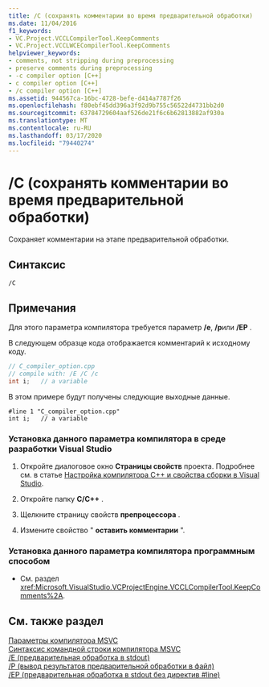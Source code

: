 ```yaml
---
title: /C (сохранять комментарии во время предварительной обработки)
ms.date: 11/04/2016
f1_keywords:
- VC.Project.VCCLCompilerTool.KeepComments
- VC.Project.VCCLWCECompilerTool.KeepComments
helpviewer_keywords:
- comments, not stripping during preprocessing
- preserve comments during preprocessing
- -c compiler option [C++]
- c compiler option [C++]
- /c compiler option [C++]
ms.assetid: 944567ca-16bc-4728-befe-d414a7787f26
ms.openlocfilehash: f80ebf45dd396a3f92d9b755c56522d4731bb2d0
ms.sourcegitcommit: 63784729604aaf526de21f6c6b62813882af930a
ms.translationtype: MT
ms.contentlocale: ru-RU
ms.lasthandoff: 03/17/2020
ms.locfileid: "79440274"
---
```

# <a name="c-preserve-comments-during-preprocessing"></a>/C (сохранять комментарии во время предварительной обработки)

Сохраняет комментарии на этапе предварительной обработки.

## <a name="syntax"></a>Синтаксис

```
/C
```

## <a name="remarks"></a>Примечания

Для этого параметра компилятора требуется параметр **/e**, **/p**или **/EP** .

В следующем образце кода отображается комментарий к исходному коду.

```cpp
// C_compiler_option.cpp
// compile with: /E /C /c
int i;   // a variable
```

В этом примере будут получены следующие выходные данные.

```
#line 1 "C_compiler_option.cpp"
int i;   // a variable
```

### <a name="to-set-this-compiler-option-in-the-visual-studio-development-environment"></a>Установка данного параметра компилятора в среде разработки Visual Studio

1. Откройте диалоговое окно **Страницы свойств** проекта. Подробнее см. в статье [Настройка компилятора C++ и свойства сборки в Visual Studio](../working-with-project-properties.md).

1. Откройте папку **C/C++** .

1. Щелкните страницу свойств **препроцессора** .

1. Измените свойство " **оставить комментарии** ".

### <a name="to-set-this-compiler-option-programmatically"></a>Установка данного параметра компилятора программным способом

- См. раздел <xref:Microsoft.VisualStudio.VCProjectEngine.VCCLCompilerTool.KeepComments%2A>.

## <a name="see-also"></a>См. также раздел

[Параметры компилятора MSVC](compiler-options.md)<br/>
[Синтаксис командной строки компилятора MSVC](compiler-command-line-syntax.md)<br/>
[/E (предварительная обработка в stdout)](e-preprocess-to-stdout.md)<br/>
[/P (вывод результатов предварительной обработки в файл)](p-preprocess-to-a-file.md)<br/>
[/EP (предварительная обработка в stdout без директив #line)](ep-preprocess-to-stdout-without-hash-line-directives.md)

